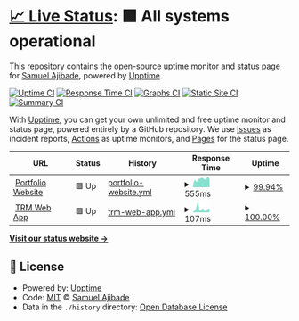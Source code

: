 # [📈 Live Status](https://AjibsBaba.github.io/my-projects): <!--live status--> **🟩 All systems operational**

This repository contains the open-source uptime monitor and status page for [Samuel Ajibade](https://ajibsbaba.com), powered by [Upptime](https://github.com/upptime/upptime).

[![Uptime CI](https://github.com/AjibsBaba/my-projects/workflows/Uptime%20CI/badge.svg)](https://github.com/AjibsBaba/my-projects/actions?query=workflow%3A%22Uptime+CI%22)
[![Response Time CI](https://github.com/AjibsBaba/my-projects/workflows/Response%20Time%20CI/badge.svg)](https://github.com/AjibsBaba/my-projects/actions?query=workflow%3A%22Response+Time+CI%22)
[![Graphs CI](https://github.com/AjibsBaba/my-projects/workflows/Graphs%20CI/badge.svg)](https://github.com/AjibsBaba/my-projects/actions?query=workflow%3A%22Graphs+CI%22)
[![Static Site CI](https://github.com/AjibsBaba/my-projects/workflows/Static%20Site%20CI/badge.svg)](https://github.com/AjibsBaba/my-projects/actions?query=workflow%3A%22Static+Site+CI%22)
[![Summary CI](https://github.com/AjibsBaba/my-projects/workflows/Summary%20CI/badge.svg)](https://github.com/AjibsBaba/my-projects/actions?query=workflow%3A%22Summary+CI%22)

With [Upptime](https://upptime.js.org), you can get your own unlimited and free uptime monitor and status page, powered entirely by a GitHub repository. We use [Issues](https://github.com/AjibsBaba/my-projects/issues) as incident reports, [Actions](https://github.com/AjibsBaba/my-projects/actions) as uptime monitors, and [Pages](https://AjibsBaba.github.io/my-projects) for the status page.

<!--start: status pages-->
<!-- This summary is generated by Upptime (https://github.com/upptime/upptime) -->
<!-- Do not edit this manually, your changes will be overwritten -->
<!-- prettier-ignore -->
| URL | Status | History | Response Time | Uptime |
| --- | ------ | ------- | ------------- | ------ |
| <img alt="" src="https://icons.duckduckgo.com/ip3/www.ajibsbaba.com.ico" height="13"> [Portfolio Website](https://www.ajibsbaba.com) | 🟩 Up | [portfolio-website.yml](https://github.com/AjibsBaba/uptime/commits/HEAD/history/portfolio-website.yml) | <details><summary><img alt="Response time graph" src="./graphs/portfolio-website/response-time-week.png" height="20"> 555ms</summary><br><a href="https://AjibsBaba.github.io/uptime/history/portfolio-website"><img alt="Response time 410" src="https://img.shields.io/endpoint?url=https%3A%2F%2Fraw.githubusercontent.com%2FAjibsBaba%2Fuptime%2FHEAD%2Fapi%2Fportfolio-website%2Fresponse-time.json"></a><br><a href="https://AjibsBaba.github.io/uptime/history/portfolio-website"><img alt="24-hour response time 1235" src="https://img.shields.io/endpoint?url=https%3A%2F%2Fraw.githubusercontent.com%2FAjibsBaba%2Fuptime%2FHEAD%2Fapi%2Fportfolio-website%2Fresponse-time-day.json"></a><br><a href="https://AjibsBaba.github.io/uptime/history/portfolio-website"><img alt="7-day response time 555" src="https://img.shields.io/endpoint?url=https%3A%2F%2Fraw.githubusercontent.com%2FAjibsBaba%2Fuptime%2FHEAD%2Fapi%2Fportfolio-website%2Fresponse-time-week.json"></a><br><a href="https://AjibsBaba.github.io/uptime/history/portfolio-website"><img alt="30-day response time 576" src="https://img.shields.io/endpoint?url=https%3A%2F%2Fraw.githubusercontent.com%2FAjibsBaba%2Fuptime%2FHEAD%2Fapi%2Fportfolio-website%2Fresponse-time-month.json"></a><br><a href="https://AjibsBaba.github.io/uptime/history/portfolio-website"><img alt="1-year response time 410" src="https://img.shields.io/endpoint?url=https%3A%2F%2Fraw.githubusercontent.com%2FAjibsBaba%2Fuptime%2FHEAD%2Fapi%2Fportfolio-website%2Fresponse-time-year.json"></a></details> | <details><summary><a href="https://AjibsBaba.github.io/uptime/history/portfolio-website">99.94%</a></summary><a href="https://AjibsBaba.github.io/uptime/history/portfolio-website"><img alt="All-time uptime 99.92%" src="https://img.shields.io/endpoint?url=https%3A%2F%2Fraw.githubusercontent.com%2FAjibsBaba%2Fuptime%2FHEAD%2Fapi%2Fportfolio-website%2Fuptime.json"></a><br><a href="https://AjibsBaba.github.io/uptime/history/portfolio-website"><img alt="24-hour uptime 99.58%" src="https://img.shields.io/endpoint?url=https%3A%2F%2Fraw.githubusercontent.com%2FAjibsBaba%2Fuptime%2FHEAD%2Fapi%2Fportfolio-website%2Fuptime-day.json"></a><br><a href="https://AjibsBaba.github.io/uptime/history/portfolio-website"><img alt="7-day uptime 99.94%" src="https://img.shields.io/endpoint?url=https%3A%2F%2Fraw.githubusercontent.com%2FAjibsBaba%2Fuptime%2FHEAD%2Fapi%2Fportfolio-website%2Fuptime-week.json"></a><br><a href="https://AjibsBaba.github.io/uptime/history/portfolio-website"><img alt="30-day uptime 99.86%" src="https://img.shields.io/endpoint?url=https%3A%2F%2Fraw.githubusercontent.com%2FAjibsBaba%2Fuptime%2FHEAD%2Fapi%2Fportfolio-website%2Fuptime-month.json"></a><br><a href="https://AjibsBaba.github.io/uptime/history/portfolio-website"><img alt="1-year uptime 99.92%" src="https://img.shields.io/endpoint?url=https%3A%2F%2Fraw.githubusercontent.com%2FAjibsBaba%2Fuptime%2FHEAD%2Fapi%2Fportfolio-website%2Fuptime-year.json"></a></details>
| <img alt="" src="https://icons.duckduckgo.com/ip3/trm.ajibsbaba.com.ico" height="13"> [TRM Web App](https://trm.ajibsbaba.com) | 🟩 Up | [trm-web-app.yml](https://github.com/AjibsBaba/uptime/commits/HEAD/history/trm-web-app.yml) | <details><summary><img alt="Response time graph" src="./graphs/trm-web-app/response-time-week.png" height="20"> 107ms</summary><br><a href="https://AjibsBaba.github.io/uptime/history/trm-web-app"><img alt="Response time 204" src="https://img.shields.io/endpoint?url=https%3A%2F%2Fraw.githubusercontent.com%2FAjibsBaba%2Fuptime%2FHEAD%2Fapi%2Ftrm-web-app%2Fresponse-time.json"></a><br><a href="https://AjibsBaba.github.io/uptime/history/trm-web-app"><img alt="24-hour response time 123" src="https://img.shields.io/endpoint?url=https%3A%2F%2Fraw.githubusercontent.com%2FAjibsBaba%2Fuptime%2FHEAD%2Fapi%2Ftrm-web-app%2Fresponse-time-day.json"></a><br><a href="https://AjibsBaba.github.io/uptime/history/trm-web-app"><img alt="7-day response time 107" src="https://img.shields.io/endpoint?url=https%3A%2F%2Fraw.githubusercontent.com%2FAjibsBaba%2Fuptime%2FHEAD%2Fapi%2Ftrm-web-app%2Fresponse-time-week.json"></a><br><a href="https://AjibsBaba.github.io/uptime/history/trm-web-app"><img alt="30-day response time 154" src="https://img.shields.io/endpoint?url=https%3A%2F%2Fraw.githubusercontent.com%2FAjibsBaba%2Fuptime%2FHEAD%2Fapi%2Ftrm-web-app%2Fresponse-time-month.json"></a><br><a href="https://AjibsBaba.github.io/uptime/history/trm-web-app"><img alt="1-year response time 204" src="https://img.shields.io/endpoint?url=https%3A%2F%2Fraw.githubusercontent.com%2FAjibsBaba%2Fuptime%2FHEAD%2Fapi%2Ftrm-web-app%2Fresponse-time-year.json"></a></details> | <details><summary><a href="https://AjibsBaba.github.io/uptime/history/trm-web-app">100.00%</a></summary><a href="https://AjibsBaba.github.io/uptime/history/trm-web-app"><img alt="All-time uptime 99.96%" src="https://img.shields.io/endpoint?url=https%3A%2F%2Fraw.githubusercontent.com%2FAjibsBaba%2Fuptime%2FHEAD%2Fapi%2Ftrm-web-app%2Fuptime.json"></a><br><a href="https://AjibsBaba.github.io/uptime/history/trm-web-app"><img alt="24-hour uptime 100.00%" src="https://img.shields.io/endpoint?url=https%3A%2F%2Fraw.githubusercontent.com%2FAjibsBaba%2Fuptime%2FHEAD%2Fapi%2Ftrm-web-app%2Fuptime-day.json"></a><br><a href="https://AjibsBaba.github.io/uptime/history/trm-web-app"><img alt="7-day uptime 100.00%" src="https://img.shields.io/endpoint?url=https%3A%2F%2Fraw.githubusercontent.com%2FAjibsBaba%2Fuptime%2FHEAD%2Fapi%2Ftrm-web-app%2Fuptime-week.json"></a><br><a href="https://AjibsBaba.github.io/uptime/history/trm-web-app"><img alt="30-day uptime 99.92%" src="https://img.shields.io/endpoint?url=https%3A%2F%2Fraw.githubusercontent.com%2FAjibsBaba%2Fuptime%2FHEAD%2Fapi%2Ftrm-web-app%2Fuptime-month.json"></a><br><a href="https://AjibsBaba.github.io/uptime/history/trm-web-app"><img alt="1-year uptime 99.96%" src="https://img.shields.io/endpoint?url=https%3A%2F%2Fraw.githubusercontent.com%2FAjibsBaba%2Fuptime%2FHEAD%2Fapi%2Ftrm-web-app%2Fuptime-year.json"></a></details>

<!--end: status pages-->

[**Visit our status website →**](https://AjibsBaba.github.io/my-projects)

## 📄 License

- Powered by: [Upptime](https://github.com/upptime/upptime)
- Code: [MIT](./LICENSE) © [Samuel Ajibade](https://ajibsbaba.com)
- Data in the `./history` directory: [Open Database License](https://opendatacommons.org/licenses/odbl/1-0/)
